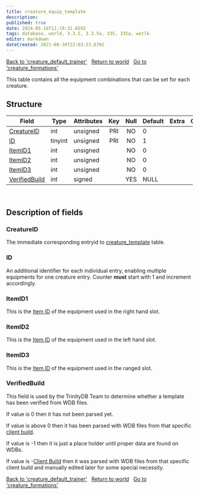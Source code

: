 ```yaml
---
title: creature_equip_template
description: 
published: true
date: 2024-05-16T11:19:31.659Z
tags: database, world, 3.3.5, 3.3.5a, 335, 335a, wotlk
editor: markdown
dateCreated: 2021-08-30T22:03:23.670Z
---
```


<a href="https://trinitycore.info/en/database/335/world/creature_default_trainer" class="mt-5 v-btn v-btn--depressed v-btn--flat v-btn--outlined theme--light v-size--default darkblue--text text--lighten-3"><span class="v-btn__content"><i aria-hidden="true" class="v-icon notranslate v-icon--left mdi mdi-arrow-left theme--light"></i><span>Back to 'creature_default_trainer'</span></span></a>&nbsp;&nbsp;&nbsp;<a href="https://trinitycore.info/en/database/335/world/home" class="mt-5 v-btn v-btn--depressed v-btn--flat v-btn--outlined theme--light v-size--default darkblue--text text--lighten-3"><span class="v-btn__content"><i aria-hidden="true" class="v-icon notranslate v-icon--left mdi mdi-home-outline theme--light"></i><span>Return to world</span></span></a>&nbsp;&nbsp;&nbsp;<a href="https://trinitycore.info/en/database/335/world/creature_formations" class="mt-5 v-btn v-btn--depressed v-btn--flat v-btn--outlined theme--light v-size--default darkblue--text text--lighten-3"><span class="v-btn__content"><span>Go to 'creature_formations'</span><i aria-hidden="true" class="v-icon notranslate v-icon--right mdi mdi-arrow-right theme--light"></i></span></a>

This table contains all the equipment combinations that can be set for each creature.

## Structure

| Field | Type | Attributes | Key | Null | Default | Extra | Comment |
| --- | --- | --- | :---: | :---: | --- | --- | --- |
| [CreatureID](#creatureid) | int | unsigned | PRI | NO | 0 |  |  |
| [ID](#id-alt) | tinyint | unsigned | PRI | NO | 1 |  |  |
| [ItemID1](#itemid1) | int | unsigned |  | NO | 0 |  |  |
| [ItemID2](#itemid2) | int | unsigned |  | NO | 0 |  |  |
| [ItemID3](#itemid3) | int | unsigned |  | NO | 0 |  |  |
| [VerifiedBuild](#verifiedbuild) | int | signed |  | YES | NULL |  |  |
&nbsp;
## Description of fields

### CreatureID
The immediate corresponding entryid to [creature_template](../world/creature_template#entry) table.
&nbsp;

### ID <!-- {#id-alt} -->
An additional identifier for each individual entry, enabling multiple equipments for one creature entry. Counter **must** start with 1 and increment accordingly.
&nbsp;

### ItemID1
This is the [Item ID](/files/DBC/335/item#id) of the equipment used in the right hand slot.
&nbsp;

### ItemID2
This is the [Item ID](/files/DBC/335/item#id) of the equipment used in the left hand slot.
&nbsp;

### ItemID3
This is the [Item ID](/files/DBC/335/item#id) of the equipment used in the ranged slot.
&nbsp;

### VerifiedBuild
This field is used by the TrinityDB Team to determine whether a template has been verified from WDB files.

If value is 0 then it has not been parsed yet.

If value is above 0 then it has been parsed with WDB files from that specific [client build](/en/database/335/auth/realmlist#gamebuild).

If value is -1 then it is just a place holder until proper data are found on WDBs.

If value is -[Client Build](/en/database/335/auth/realmlist#gamebuild) then it was parsed with WDB files from that specific client build and manually edited later for some special necessity.
&nbsp;

<a href="https://trinitycore.info/en/database/335/world/creature_default_trainer" class="mt-5 v-btn v-btn--depressed v-btn--flat v-btn--outlined theme--light v-size--default darkblue--text text--lighten-3"><span class="v-btn__content"><i aria-hidden="true" class="v-icon notranslate v-icon--left mdi mdi-arrow-left theme--light"></i><span>Back to 'creature_default_trainer'</span></span></a>&nbsp;&nbsp;&nbsp;<a href="https://trinitycore.info/en/database/335/world/home" class="mt-5 v-btn v-btn--depressed v-btn--flat v-btn--outlined theme--light v-size--default darkblue--text text--lighten-3"><span class="v-btn__content"><i aria-hidden="true" class="v-icon notranslate v-icon--left mdi mdi-home-outline theme--light"></i><span>Return to world</span></span></a>&nbsp;&nbsp;&nbsp;<a href="https://trinitycore.info/en/database/335/world/creature_formations" class="mt-5 v-btn v-btn--depressed v-btn--flat v-btn--outlined theme--light v-size--default darkblue--text text--lighten-3"><span class="v-btn__content"><span>Go to 'creature_formations'</span><i aria-hidden="true" class="v-icon notranslate v-icon--right mdi mdi-arrow-right theme--light"></i></span></a>
